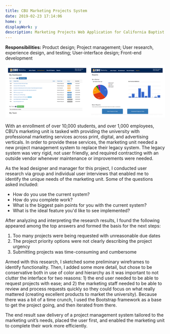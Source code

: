 ```yaml
---
title: CBU Marketing Projects System
date: 2019-02-23 17:14:06
home: y
displayWork: y
description: Marketing Projects Web Application for California Baptist University
---
```


**Responsibilities:** Product design; Project management; User research, experience design, and testing; User-interface design; Front-end development

![Screenshot of CBU Marketing Projects System showing two screens: one is a Dashboard with a list of projects, another is a Report view with an at-a-glance pie chart breaking down the percentage of projects by status](/images/cbu-marketing-projectrequests-min.png)

With an enrollment of over 10,000 students, and over 1,000 employees, CBU’s marketing unit is tasked with providing the university with professional marketing services across print, digital, and advertising verticals. In order to provide these services, the marketing unit needed a new project management system to replace their legacy system. The legacy system was very rigid, not user friendly, and required contracting with an outside vendor whenever maintenance or improvements were needed.

As the lead designer and manager for this project, I conducted user research via group and individual user interviews that enabled me to identify the unique needs of the marketing unit. Some of the questions asked included:

* How do you use the current system?
* How do you complete work?
* What is the biggest pain points for you with the current system?
* What is the ideal feature you'd like to see implemented?

After analyzing and interpreting the research results, I found the following appeared among the top answers and formed the basis for the next steps:

1. Too many projects were being requested with unreasonable due dates
2. The project priority options were not clearly describing the project urgency
3. Submitting projects was time-consuming and cumbersome

Armed with this research, I sketched some preliminary wireframes to identify functionality. Then, I added some more detail, but chose to be conservative both in use of color and hierarchy as it was important to not clutter the interface for two reasons: 1) the end user needed to be able to request projects with ease; and 2) the marketing staff needed to be able to review and process requests quickly so they could focus on what really mattered (creating excellent products to market the university). Because there was a bit of a time crunch, I used the Bootstrap framework as a base to get the project going, and then iterated from there.

The end result saw delivery of a project management system tailored to the marketing unit’s needs, placed the user first, and enabled the marketing unit to complete their work more efficiently.

